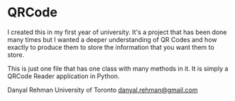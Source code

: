 QRCode
======

I created this in my first year of university. It's a project that has been done many times but I wanted a deeper understanding
of QR Codes and how exactly to produce them to store the information that you want them to store.

This is just one file that has one class with many methods in it. It is simply a QRCode Reader application in Python.

Danyal Rehman
University of Toronto
danyal.rehman@gmail.com
